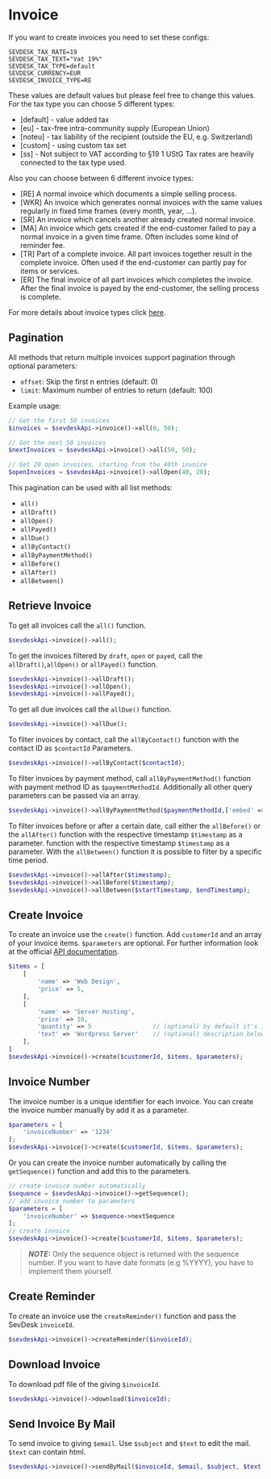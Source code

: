 # Invoice

If you want to create invoices you need to set these configs:

```dotenv
SEVDESK_TAX_RATE=19
SEVDESK_TAX_TEXT="Vat 19%"
SEVDESK_TAX_TYPE=default
SEVDESK_CURRENCY=EUR
SEVDESK_INVOICE_TYPE=RE
```

These values are default values but please feel free to change this values.
For the tax type you can choose 5 different types:

- [default] - value added tax
- [eu] - tax-free intra-community supply (European Union)
- [noteu] - tax liability of the recipient (outside the EU, e.g. Switzerland)
- [custom] - using custom tax set
- [ss] - Not subject to VAT according to §19 1 UStG Tax rates are heavily connected to the tax type used.

Also you can choose between 6 different invoice types:

- [RE] A normal invoice which documents a simple selling process.
- [WKR] An invoice which generates normal invoices with the same values regularly in fixed time frames (every month,
  year, ...).
- [SR] An invoice which cancels another already created normal invoice.
- [MA] An invoice which gets created if the end-customer failed to pay a normal invoice in a given time frame.
  Often includes some kind of reminder fee.
- [TR] Part of a complete invoice. All part invoices together result in the complete invoice.
  Often used if the end-customer can partly pay for items or services.
- [ER]    The final invoice of all part invoices which completes the invoice.
  After the final invoice is payed by the end-customer, the selling process is complete.

For more details about invoice types click [here](https://api.sevdesk.de/#tag/Invoice/Types-and-status-of-invoices).

## Pagination

All methods that return multiple invoices support pagination through optional parameters:
- `offset`: Skip the first n entries (default: 0)
- `limit`: Maximum number of entries to return (default: 100)

Example usage:
```php
// Get the first 50 invoices
$invoices = $sevdeskApi->invoice()->all(0, 50);

// Get the next 50 invoices
$nextInvoices = $sevdeskApi->invoice()->all(50, 50);

// Get 20 open invoices, starting from the 40th invoice
$openInvoices = $sevdeskApi->invoice()->allOpen(40, 20);
```

This pagination can be used with all list methods:
- `all()`
- `allDraft()`
- `allOpen()`
- `allPayed()`
- `allDue()`
- `allByContact()`
- `allByPaymentMethod()`
- `allBefore()`
- `allAfter()`
- `allBetween()`

## Retrieve Invoice

To get all invoices call the `all()` function.

```php
$sevdeskApi->invoice()->all();
```

To get the invoices filtered by `draft`, `open` or `payed`, call the `allDraft()`,`allOpen()`
or `allPayed()` function.

```php
$sevdeskApi->invoice()->allDraft();
$sevdeskApi->invoice()->allOpen();
$sevdeskApi->invoice()->allPayed();
```

To get all due invoices call the `allDue()` function.

```php
$sevdeskApi->invoice()->allDue();
```

To filter invoices by contact, call the `allByContact()` function with the contact ID as `$contactId`
Parameters.

```php
$sevdeskApi->invoice()->allByContact($contactId);
```

To filter invoices by payment method, call `allByPaymentMethod()` function with payment method ID as `$paymentMethodId`.
Additionally all other query parameters can be passed via an array.

```php
$sevdeskApi->invoice()->allByPaymentMethod($paymentMethodId,['embed' => 'contact']);
```

To filter invoices before or after a certain date, call either the `allBefore()` or the `allAfter()` function with the
respective timestamp `$timestamp` as a parameter.
function with the respective timestamp `$timestamp` as a parameter. With the `allBetween()` function it is possible to
filter
by a specific time period.

```php
$sevdeskApi->invoice()->allAfter($timestamp);
$sevdeskApi->invoice()->allBefore($timestamp);
$sevdeskApi->invoice()->allBetween($startTimestamp, $endTimestamp);
```

## Create Invoice

To create an invoice use the `create()` function. Add `customerId` and an array of your invoice items. `$parameters` are
optional. For further information look at the
official [API documentation](https://api.sevdesk.de/#tag/Invoice/operation/createInvoiceByFactory).

```php
$items = [
    [
        'name' => 'Web Design',
        'price' => 5,
    ],
    [
        'name' => 'Server Hosting',
        'price' => 10,
        'quantity' => 5                 // (optional) by default it's 1 
        'text' => 'Wordpress Server'    // (optional) description below name
    ],
]
$sevdeskApi->invoice()->create($customerId, $items, $parameters);
```

## Invoice Number

The invoice number is a unique identifier for each invoice. You can create the invoice number manually by add it as a
parameter.

```php
$parameters = [
    'invoiceNumber' => '1234' 
];
$sevdeskApi->invoice()->create($customerId, $items, $parameters);
```

Or you can create the invoice number automatically by calling the `getSequence()` function and add this to the
parameters.

```php
// create invoice number automatically
$sequence = $sevdeskApi->invoice()->getSequence();
// add invoice number to parameters
$parameters = [
    'invoiceNumber' => $sequence->nextSequence
];
// create invoice
$sevdeskApi->invoice()->create($customerId, $items, $parameters);
```

> **_NOTE:_**  Only the sequence object is returned with the sequence number. 
> If you want to have date formats (e.g %YYYY), you have to implement them yourself.

## Create Reminder

To create an invoice use the `createReminder()` function and pass the SevDesk `invoiceId`.

```php
$sevdeskApi->invoice()->createReminder($invoiceId);
```

## Download Invoice

To download pdf file of the giving `$invoiceId`.

```php
$sevdeskApi->invoice()->download($invoiceId);
```

## Send Invoice By Mail

To send invoice to giving `$email`. Use `$subject` and `$text` to edit the mail. `$text` can contain html.

```php
$sevdeskApi->invoice()->sendByMail($invoiceId, $email, $subject, $text);
```
